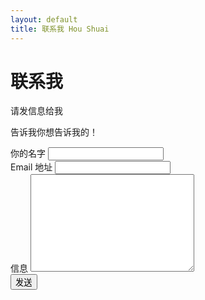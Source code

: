 ```yaml
---
layout: default
title: 联系我 Hou Shuai
---
```


<div id="contact">
  <h1 class="pageTitle">联系我</h1>
  <div class="contactContent">
    <p class="intro">请发信息给我</p>
    <p>告诉我你想告诉我的！</p>
  </div>
  <form action="http://formspree.io/your@mail.com" method="POST">
    <label for="name">你的名字</label>
    <input type="text" id="name" name="name" class="full-width"><br>
    <label for="email">Email 地址</label>
    <input type="email" id="email" name="_replyto" class="full-width"><br>
    <label for="message">信息</label>
    <textarea name="message" id="message" cols="30" rows="10" class="full-width"></textarea><br>
    <input type="submit" value="发送" class="button">
  </form>
</div>
